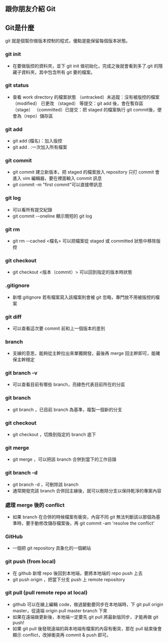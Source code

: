 ## 跟你朋友介紹 Git



## Git是什麼
git 就是個幫你做版本控制的程式，優點是能保留每個版本狀態。

### git init 
* 在要做版控的資料夾，並下 git init 做初始化，完成之後就會看到多了.git 的隱藏子資料夾，其中包含所有 git 要的檔案。

### git status

* 查看 work directory 的檔案狀態
（untracked）未追蹤：沒有被版控的檔案
（modified） 已更改
（staged）   等提交：git add 後，會在暫存區（stage）
（committed）已提交：把 staged 的檔案執行 git commit後，便會為（repo）儲存區

### git add
* git add (檔名)：加入版控
* git add . :一次加入所有檔案

### git commit
* git commit 建立新版本，把 staged 的檔案放入 repository
只打 commit 會進入 vim  編輯器，要在裡面輸入 commit 訊息
* git commit -m "first commit"可以直接帶訊息

### git log
* 可以看所有提交紀錄
* git commit --oneline 顯示簡短的 git log

### git rm
* git rm --cached <檔名> 可以把檔案從 staged 或 committed 狀態中移除版控

### git checkout
* git checkout <版本（commit）> 可以回到指定的版本時狀態

### .gitignore
* 新增.gitignore 若有檔案寫入該檔案則會被 git 忽略，專門放不用被版控的檔案

### git diff
* 可以查看這次要 commit 前和上一個版本的差別

### branch
* 支線的意思，能夠從主幹拉出來單獨開發，最後再 merge 回主幹即可，能確保主幹穩定

### git branch -v
* 可以查看目前有哪些 branch，亮綠色代表目前所在的分區

### git branch
* git branch <branchname>，已目前 branch 為基準，複製一個新的分支

### git checkout
* git checkout <branchname>，切換到指定的 branch 底下

### git  merge
* git merge <branchname>，可以把該 branch 合併到當下的工作目錄

### git branch -d
* git branch -d <branchname>，可刪除該 branch
* 通常開發完該 branch 合併回主線後，就可以刪除分支以保持乾淨的專案內容

### 處理 merge 後的 conflict
* 如果 branch 在合併的時候檔案有衝突，內容不同 git 無法判斷該以那個為基準時，要手動修改儲存檔案後，再 git commit -am 'resolve the conflict'

### GitHub
* 一個把 git repository 具象化的一個網站

### git push (from local)

* 在 github 新增 repo 後回到本地端，要將本地端的 repo push 上去
* git push origin <branch name>，把當下分支 push 上 remote repository

### git pull (pull remote repo at local)
* github 可以在線上編輯 code，做過變動要同步在本地端時，下 git pull origin master，從遠端 origin pull master branch 下來
* 如果在遠端做更新後，本地端一定要先 git pull 將最新版同步，才能再做 git push!
* 如果 git pull 後發現遠端的與本地端有檔案的內容有衝突，那在 pull 結束後會顯示 conflict，改掉衝突再 commit & push 即可。
